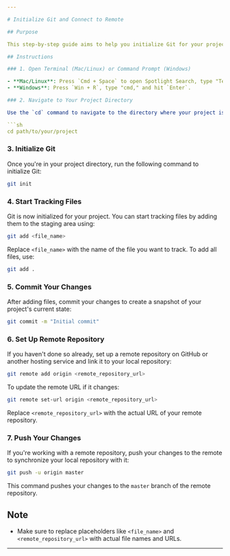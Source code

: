 ```yaml
---

# Initialize Git and Connect to Remote

## Purpose

This step-by-step guide aims to help you initialize Git for your project and connect it to a remote repository.

## Instructions

### 1. Open Terminal (Mac/Linux) or Command Prompt (Windows)

- **Mac/Linux**: Press `Cmd + Space` to open Spotlight Search, type "Terminal," and hit `Enter`.
- **Windows**: Press `Win + R`, type "cmd," and hit `Enter`.

### 2. Navigate to Your Project Directory

Use the `cd` command to navigate to the directory where your project is located. For example:

```sh
cd path/to/your/project
```

### 3. Initialize Git

Once you're in your project directory, run the following command to initialize Git:

```sh
git init
```

### 4. Start Tracking Files

Git is now initialized for your project. You can start tracking files by adding them to the staging area using:

```sh
git add <file_name>
```

Replace `<file_name>` with the name of the file you want to track. To add all files, use:

```sh
git add .
```

### 5. Commit Your Changes

After adding files, commit your changes to create a snapshot of your project's current state:

```sh
git commit -m "Initial commit"
```

### 6. Set Up Remote Repository

If you haven't done so already, set up a remote repository on GitHub or another hosting service and link it to your local repository:

```sh
git remote add origin <remote_repository_url>
```

To update the remote URL if it changes:

```sh
git remote set-url origin <remote_repository_url>
```

Replace `<remote_repository_url>` with the actual URL of your remote repository.

### 7. Push Your Changes

If you're working with a remote repository, push your changes to the remote to synchronize your local repository with it:

```sh
git push -u origin master
```

This command pushes your changes to the `master` branch of the remote repository.

## Note

- Make sure to replace placeholders like `<file_name>` and `<remote_repository_url>` with actual file names and URLs.

---
```


